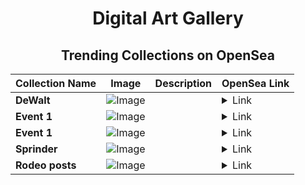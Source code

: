 <div align="center">

# Digital Art Gallery

## Trending Collections on OpenSea

| Collection Name                       | Image                                                                                     | Description                       | OpenSea Link                                                                                          |
|---------------------------------------|-------------------------------------------------------------------------------------------|-----------------------------------|--------------------------------------------------------------------------------------------------------|
| **DeWalt** | ![Image](https://i.seadn.io/s/raw/files/ae278c880b3ddc00b96fd4b7a88b2dc6.jpg?w=500&auto=format?w=200&auto=format) |  | <details><summary>Link</summary>[DeWalt](https://opensea.io/collection/dewalt-1)</details> |
| **Event 1** | ![Image](https://i.seadn.io/s/raw/files/9e738939485c3814870a68341a8049b7.jpg?w=500&auto=format?w=200&auto=format) |  | <details><summary>Link</summary>[Event 1](https://opensea.io/collection/event-1-11078)</details> |
| **Event 1** | ![Image](https://i.seadn.io/s/raw/files/9e738939485c3814870a68341a8049b7.jpg?w=500&auto=format?w=200&auto=format) |  | <details><summary>Link</summary>[Event 1](https://opensea.io/collection/event-1-11077)</details> |
| **Sprinder** | ![Image](https://i.seadn.io/s/raw/files/77e2cb64caadf0af52f93b23e8984c36.jpg?w=500&auto=format?w=200&auto=format) |  | <details><summary>Link</summary>[Sprinder](https://opensea.io/collection/sprinder-1)</details> |
| **Rodeo posts** | ![Image](https://i.seadn.io/s/raw/files/349d1d5211fd43ff0bd2b6f4f95861cb.png?w=500&auto=format?w=200&auto=format) |  | <details><summary>Link</summary>[Rodeo posts](https://opensea.io/collection/rodeo-posts-1624)</details> |

</div>